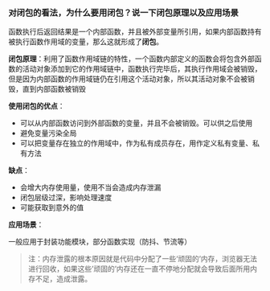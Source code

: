 ### 对闭包的看法，为什么要用闭包？说一下闭包原理以及应用场景

函数执行后返回结果是一个内部函数，并且被外部变量所引用，如果内部函数持有被执行函数作用域的变量，那么这就形成了**闭包**。

**闭包原理**：利用了函数作用域链的特性，一个函数内部定义的函数会将包含外部函数的活动对象添加到它的作用域链中，函数执行完毕后，其执行作用域会被销毁，但是因为内部函数的作用域链仍在引用这个活动对象，所以其活动对象不会被销毁，直到内部函数被销毁

**使用闭包的优点**：

+ 可以从内部函数访问到外部函数的变量，并且不会被销毁。可以供之后使用
+ 避免变量污染全局
+ 可以把变量存在独立的作用域中，作为私有成员存在，用作定义私有变量、私有方法

**缺点**：

+ 会增大内存使用量，使用不当会造成内存泄漏
+ 闭包层级过深，影响处理速度
+ 可能获取到意外的值

**应用场景**：

一般应用于封装功能模块，部分函数实现（防抖、节流等）

> 注：内存泄露的根本原因就是代码中分配了一些‘顽固的’内存，浏览器无法进行回收，如果这些’顽固的’内存还在一直不停地分配就会导致后面所用内存不足，造成泄露。

